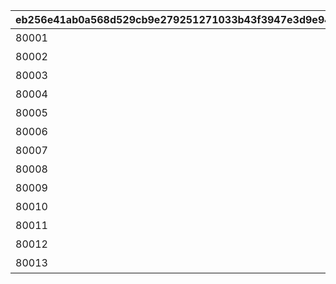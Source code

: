 |eb256e41ab0a568d529cb9e279251271033b43f3947e3d9e94a76cb574fe4df0|12dbe5011294387e5a55b1d366e1c66d31df236b532245b85e15ab108fee3011|edd1b8416dcb5912135f16f2984b80646d4967159bb0a05aacc820fcc9e76fc3|1fb51d6fb177400094e79864dc64b04d2d4191cdc30459950196b82c6fb60ebd|e55ff40d3b3e03512eee3fa8ff19e41f486eed8ce1184563200718dfd41906bb|6235bffe430ef80102206ca572f1bb9f847fb42a3929e2bae80dd9e881d87e3a|5a4bd5a32984c842810a7229828ebc49917d2c7702c962923c0cd5b14fd7aa58|6664c040775d90690cd12e6b9a09c467f1baee80d988701d79d98ebd6d36971d|ec1634c4a54360cf7be0394f5fff142c6341db3b36c8bbb677c51733c84e4f0c|689f0a1ea1c7a42cbfa5acb0651ff543113eaa245f2a6f94a8765e6b8bbdcc51|2e5ead8a61746da40bc18831122284870c3144d0158ee34982c4bc9166587747|922c1e671c07c6c5f7a15d45265081354fd54ed4e81b6374da1ad0f80e57b0a7|
| --- | --- | --- | --- | --- | --- | --- | --- | --- | --- | --- | --- |
|80001|★3確定 アニメガチャチケット （プリンセスコネクト！Re:Dive 1）|1|24005|1|2|0|80000|80001_1|80001_2|80001_3|1|
|80002|★3確定 アニメガチャチケット （プリンセスコネクト！Re:Dive 2）|1|24006|1|2|0|80000|80002_1|80002_2|80002_3|1|
|80003|★3確定 アニメガチャチケット （プリンセスコネクト！Re:Dive 3）|1|24007|1|2|0|80000|80003_1|80003_2|80003_3|1|
|80004|★3確定 アニメガチャチケット （プリンセスコネクト！Re:Dive 4）|1|24008|1|2|0|80000|80004_1|80004_2|80004_3|1|
|80005|★3確定 プリコネフェス記念ガチャチケット|1|24009|1|2|0|80000|80005_1|80005_2|80005_3|1|
|80006|★3確定 プリコネフェス2022記念ガチャチケット|1|24010|1|2|0|80000|80006_1|80006_2|80006_3|1|
|80007|★3確定アニメガチャチケット プリンセスコネクト！Re:Dive Season2 1|1|24011|1|2|0|80000|80007_1|80007_2|80007_3|1|
|80008|★3確定アニメガチャチケット プリンセスコネクト！Re:Dive Season2 2|1|24012|1|2|0|80000|80008_1|80008_2|80008_3|1|
|80009|★3確定アニメガチャチケット プリンセスコネクト！Re:Dive Season2 3|1|24013|1|2|0|80000|80009_1|80009_2|80009_3|1|
|80010|★3確定 プリコネフェス2023記念ガチャチケット|1|24014|1|2|0|80000|80010_1|80010_2|80010_3|1|
|80011|★3確定 5周年記念ガチャチケット|1|24015|1|2|0|80000|80011_1|80011_2|80011_3|1|
|80012|★3確定 スタートダッシュガチャチケット|1|24016|1|2|0|80000|80012_1|80012_2|80012_3|1|
|80013|★3確定 プリコネフェス2024記念ガチャチケット|1|24017|1|2|0|80000|80013_1|80013_2|80013_3|1|